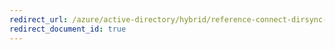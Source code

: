 ```yaml
---
redirect_url: /azure/active-directory/hybrid/reference-connect-dirsync-deprecated
redirect_document_id: true
---
```


